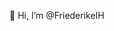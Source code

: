 👋 Hi, I’m @FriederikeIH

<!---
FriederikeIH/FriederikeIH is a ✨ special ✨ repository because its `README.md` (this file) appears on your GitHub profile.
You can click the Preview link to take a look at your changes.
--->
